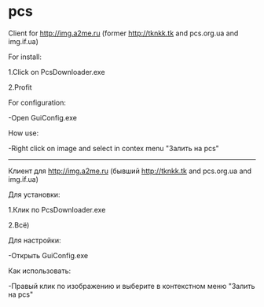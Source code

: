 ﻿pcs
===

Client for http://img.a2me.ru (former http://tknkk.tk and pcs.org.ua and img.if.ua)

For install:

1.Click on PcsDownloader.exe

2.Profit

For configuration:

-Open GuiConfig.exe

How use:

-Right click on image and select in contex menu "Залить на pcs"


----------------

Клиент для http://img.a2me.ru (бывший http://tknkk.tk and pcs.org.ua and img.if.ua)

Для установки:

1.Клик по PcsDownloader.exe

2.Всё)


Для настройки:

-Открыть GuiConfig.exe

Как использовать:

-Правый клик по изображению и выберите в контекстном меню "Залить на pcs"

